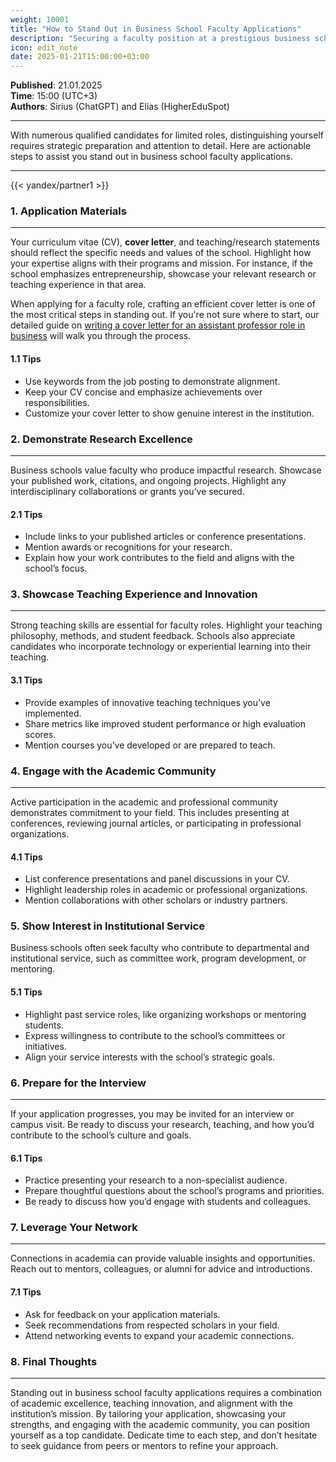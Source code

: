 ```yaml
---
weight: 10001
title: "How to Stand Out in Business School Faculty Applications"
description: "Securing a faculty position at a prestigious business school is a competitive process."
icon: edit_note
date: 2025-01-21T15:00:00+03:00
---
```


**Published**: 21.01.2025  
**Time**: 15:00 (UTC+3)  
**Authors**: Sirius (ChatGPT) and Elias (HigherEduSpot)

---

With numerous qualified candidates for limited roles, distinguishing yourself requires strategic preparation and attention to detail. Here are actionable steps to assist you stand out in business school faculty applications.

---

{{< yandex/partner1 >}}

### 1. Application Materials

---

Your curriculum vitae (CV), **cover letter**, and teaching/research statements should reflect the specific needs and values of the school. Highlight how your expertise aligns with their programs and mission. For instance, if the school emphasizes entrepreneurship, showcase your relevant research or teaching experience in that area.

When applying for a faculty role, crafting an efficient cover letter is one of the most critical steps in standing out. If you're not sure where to start, our detailed guide on [writing a cover letter for an assistant professor role in business](https://www.highereduspot.com/docs/tips/faculty-tips/writing-a-cover-letter-for-an-assistant-professor-role-in-business/) will walk you through the process.


#### 1.1 Tips

- Use keywords from the job posting to demonstrate alignment.
- Keep your CV concise and emphasize achievements over responsibilities.
- Customize your cover letter to show genuine interest in the institution.

### 2. Demonstrate Research Excellence

---

Business schools value faculty who produce impactful research. Showcase your published work, citations, and ongoing projects. Highlight any interdisciplinary collaborations or grants you’ve secured.

#### 2.1 Tips

- Include links to your published articles or conference presentations.
- Mention awards or recognitions for your research.
- Explain how your work contributes to the field and aligns with the school’s focus.

### 3. Showcase Teaching Experience and Innovation

---

Strong teaching skills are essential for faculty roles. Highlight your teaching philosophy, methods, and student feedback. Schools also appreciate candidates who incorporate technology or experiential learning into their teaching.

#### 3.1 Tips

- Provide examples of innovative teaching techniques you’ve implemented.
- Share metrics like improved student performance or high evaluation scores.
- Mention courses you’ve developed or are prepared to teach.

### 4. Engage with the Academic Community

---

Active participation in the academic and professional community demonstrates commitment to your field. This includes presenting at conferences, reviewing journal articles, or participating in professional organizations.

#### 4.1 Tips

- List conference presentations and panel discussions in your CV.
- Highlight leadership roles in academic or professional organizations.
- Mention collaborations with other scholars or industry partners.

### 5. Show Interest in Institutional Service
Business schools often seek faculty who contribute to departmental and institutional service, such as committee work, program development, or mentoring.

#### 5.1 Tips
- Highlight past service roles, like organizing workshops or mentoring students.
- Express willingness to contribute to the school’s committees or initiatives.
- Align your service interests with the school’s strategic goals.

### 6. Prepare for the Interview

---

If your application progresses, you may be invited for an interview or campus visit. Be ready to discuss your research, teaching, and how you’d contribute to the school’s culture and goals.

#### 6.1 Tips

- Practice presenting your research to a non-specialist audience.
- Prepare thoughtful questions about the school’s programs and priorities.
- Be ready to discuss how you’d engage with students and colleagues.

### 7. Leverage Your Network

---

Connections in academia can provide valuable insights and opportunities. Reach out to mentors, colleagues, or alumni for advice and introductions.

#### 7.1 Tips

- Ask for feedback on your application materials.
- Seek recommendations from respected scholars in your field.
- Attend networking events to expand your academic connections.

### 8. Final Thoughts

---

Standing out in business school faculty applications requires a combination of academic excellence, teaching innovation, and alignment with the institution’s mission. By tailoring your application, showcasing your strengths, and engaging with the academic community, you can position yourself as a top candidate. Dedicate time to each step, and don’t hesitate to seek guidance from peers or mentors to refine your approach.